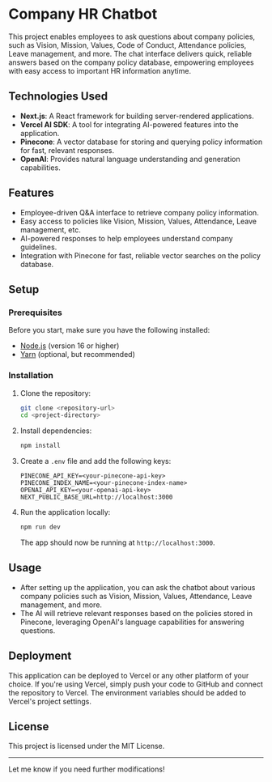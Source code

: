 
# Company HR Chatbot

This project enables employees to ask questions about company policies, such as Vision, Mission, Values, Code of Conduct, Attendance policies, Leave management, and more. The chat interface delivers quick, reliable answers based on the company policy database, empowering employees with easy access to important HR information anytime.

## Technologies Used

- **Next.js**: A React framework for building server-rendered applications.
- **Vercel AI SDK**: A tool for integrating AI-powered features into the application.
- **Pinecone**: A vector database for storing and querying policy information for fast, relevant responses.
- **OpenAI**: Provides natural language understanding and generation capabilities.

## Features

- Employee-driven Q&A interface to retrieve company policy information.
- Easy access to policies like Vision, Mission, Values, Attendance, Leave management, etc.
- AI-powered responses to help employees understand company guidelines.
- Integration with Pinecone for fast, reliable vector searches on the policy database.

## Setup

### Prerequisites

Before you start, make sure you have the following installed:

- [Node.js](https://nodejs.org/) (version 16 or higher)
- [Yarn](https://yarnpkg.com/) (optional, but recommended)

### Installation

1. Clone the repository:

   ```bash
   git clone <repository-url>
   cd <project-directory>
   ```

2. Install dependencies:

   ```bash
   npm install
   ```

3. Create a `.env` file and add the following keys:

   ```env
   PINECONE_API_KEY=<your-pinecone-api-key>
   PINECONE_INDEX_NAME=<your-pinecone-index-name>
   OPENAI_API_KEY=<your-openai-api-key>
   NEXT_PUBLIC_BASE_URL=http://localhost:3000
   ```

4. Run the application locally:

   ```bash
   npm run dev
   ```

   The app should now be running at `http://localhost:3000`.

## Usage

- After setting up the application, you can ask the chatbot about various company policies such as Vision, Mission, Values, Attendance, Leave management, and more.
- The AI will retrieve relevant responses based on the policies stored in Pinecone, leveraging OpenAI's language capabilities for answering questions.

## Deployment

This application can be deployed to Vercel or any other platform of your choice. If you're using Vercel, simply push your code to GitHub and connect the repository to Vercel. The environment variables should be added to Vercel's project settings.

## License

This project is licensed under the MIT License.

---

Let me know if you need further modifications!